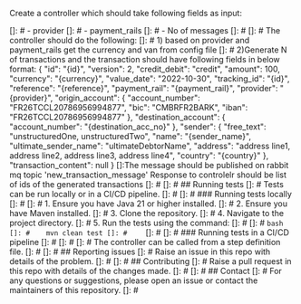 Create a controller which should take following fields as input:

[]: # - provider
[]: # - payment_rails
[]: # - No of messages
[]: # 
[]: # The controller should do the following:
[]: # 1) based on provider and payment_rails get the currency and van from config file
[]: # 2)Generate N of transactions and the transaction should have following fields in below format:
{
"id": "{id}",
"version": 2,
"credit_debit": "credit",
"amount": 100,
"currency": "{currency}",
"value_date": "2022-10-30",
"tracking_id": "{id}",
"reference": "{reference}",
"payment_rail": "{payment_rail}",
"provider": "{provider}",
"origin_account": {
"account_number": "FR26TCCL20786956994877",
"bic": "CMBRFR2BARK",
"iban": "FR26TCCL20786956994877"
},
"destination_account": {
"account_number": "{destination_acc_no}"
},
"sender": {
"free_text": "unstructuredOne, unstructuredTwo",
"name": "{sender_name}",
"ultimate_sender_name": "ultimateDebtorName",
"address": "address line1, address line2, address line3, address line4",
"country": "{country}"
},
"transaction_content": null }
[]:The message should be published on rabbit mq topic 'new_transaction_message'
Response to controlelr should be list of ids of the generated transactions
[]: # 
[]: # ## Running tests
[]: # Tests can be run locally or in a CI/CD pipeline.
[]: # 
[]: # ### Running tests locally
[]: # 
[]: # 1. Ensure you have Java 21 or higher installed.
[]: # 2. Ensure you have Maven installed.
[]: # 3. Clone the repository.
[]: # 4. Navigate to the project directory.
[]: # 5. Run the tests using the command:
[]: # 
[]: #    ```bash
[]: #    mvn clean test
[]: #    ```
[]: # 
[]: # ### Running tests in a CI/CD pipeline
[]: # 
[]: # 
[]: # The controller can be called from a step definition file. 
[]: # 
[]: # ## Reporting issues
[]: # Raise an issue in this repo with details of the problem.
[]: # 
[]: # ## Contributing
[]: # Raise a pull request in this repo with details of the changes made.
[]: # 
[]: # ## Contact
[]: # For any questions or suggestions, please open an issue or contact the maintainers of this repository.
[]: #
